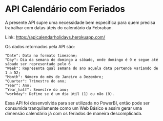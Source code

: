 # API Calendário com Feriados

A presente API supre uma necessidade bem específica para quem precisa trabalhar com datas úteis do calendário da Febraban.

Link: https://apicalendarholidays.herokuapp.com/

Os dados retornados pela API são:

```
"Date": Data no formato timezone;
"Day": Dia da semana de domingo a sábado, onde domingo é 0 e segue até sábado ser representado pelo 6
"Week": Representa qual semana do ano aquela data pertende variando de 1 a 52;
"Month": Número do mês de Janeiro a Dezembro;
"Quarter": Trimestre do ano;
"Year": Ano;
"Year_half": Semestre do ano;
"workday": Define se é um dia útil (1) ou não (0).
```

Essa API foi desenvolvida para ser utilizada no PowerBI, então pode ser consumida tranquilamente como um Web Básico e assim gerar uma dimensão calendário já com os feriados de maneira descomplicada.
